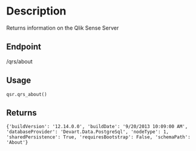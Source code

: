 # Description
Returns information on the Qlik Sense Server

## Endpoint
/qrs/about

## Usage
```
qsr.qrs_about()
```
## Returns
```
{'buildVersion': '12.14.0.0', 'buildDate': '9/20/2013 10:09:00 AM', 'databaseProvider': 'Devart.Data.PostgreSql', 'nodeType': 1, 'sharedPersistence': True, 'requiresBootstrap': False, 'schemaPath': 'About'}
```
